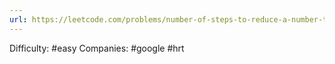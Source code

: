 ```yaml
---
url: https://leetcode.com/problems/number-of-steps-to-reduce-a-number-to-zero
---
```


Difficulty: #easy
Companies: #google #hrt